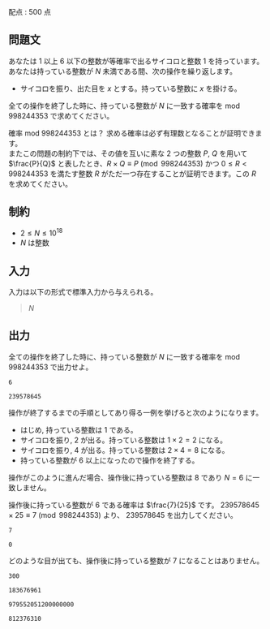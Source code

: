 配点 : $500$ 点

## 問題文

あなたは $1$ 以上 $6$ 以下の整数が等確率で出るサイコロと整数 $1$ を持っています。<br>
あなたは持っている整数が $N$ 未満である間、次の操作を繰り返します。

- サイコロを振り、出た目を $x$ とする。持っている整数に $x$ を掛ける。

全ての操作を終了した時に、持っている整数が $N$ に一致する確率を $\text{mod }998244353$ で求めてください。

 確率 $\text{mod }998244353$ とは？
求める確率は必ず有理数となることが証明できます。  
またこの問題の制約下では、その値を互いに素な $2$ つの整数 $P$, $Q$ を用いて $\frac{P}{Q}$ と表したとき、$R \times Q \equiv P\pmod{998244353}$ かつ $0 \leq R \lt 998244353$ を満たす整数 $R$ がただ一つ存在することが証明できます。この $R$ を求めてください。

## 制約

- $2 \leq N \leq 10^{18}$
- $N$ は整数

## 入力

入力は以下の形式で標準入力から与えられる。

> $N$

## 出力

全ての操作を終了した時に、持っている整数が $N$ に一致する確率を $\text{mod }998244353$ で出力せよ。

```input1
6
```

```output1
239578645
```

操作が終了するまでの手順としてあり得る一例を挙げると次のようになります。

- はじめ, 持っている整数は $1$ である。
- サイコロを振り, $2$ が出る。持っている整数は $1 \times 2 = 2$ になる。
- サイコロを振り, $4$ が出る。持っている整数は $2 \times 4 = 8$ になる。
- 持っている整数が $6$ 以上になったので操作を終了する。

操作がこのように進んだ場合、操作後に持っている整数は $8$ であり $N = 6$ に一致しません。  

操作後に持っている整数が $6$ である確率は $\frac{7}{25}$ です。 $239578645 \times 25 \equiv 7 \pmod{998244353}$ より、 $239578645$ を出力してください。

```input2
7
```

```output2
0
```

どのような目が出ても、操作後に持っている整数が $7$ になることはありません。

```input3
300
```

```output3
183676961
```

```input4
979552051200000000
```

```output4
812376310
```